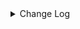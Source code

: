 <details><summary> Change Log </summary>

| Change | Commit | Version |
| --- | --- | --- |
|[Improve][CDC] Extract duplicate code (#8906)|https://github.com/apache/seatunnel/commit/b922bb90e|2.3.10|
|[Improve][CDC] Filter heartbeat event (#8569)|https://github.com/apache/seatunnel/commit/187065339|2.3.10|
|[Improve] restruct connector common options (#8634)|https://github.com/apache/seatunnel/commit/f3499a6ee|2.3.10|
|[Fix][MySQL-CDC]fix recovery task failure caused by binlog deletion (#8587)|https://github.com/apache/seatunnel/commit/087087e59|2.3.10|
|[Feature] [Postgre CDC]support array type (#8560)|https://github.com/apache/seatunnel/commit/021af147c|2.3.10|
|[Feature][MySQL-CDC] Support database/table wildcards scan read (#8323)|https://github.com/apache/seatunnel/commit/2116843ce|2.3.9|
|[Feature][CDC] Add &#x27;schema-changes.enabled&#x27; options (#8285)|https://github.com/apache/seatunnel/commit/8e29ecf54|2.3.9|
|Revert &quot;[Feature][Redis] Flush data when the time reaches checkpoint interval&quot; and &quot;[Feature][CDC] Add &#x27;schema-changes.enabled&#x27; options&quot; (#8278)|https://github.com/apache/seatunnel/commit/fcb293828|2.3.9|
|[Feature][CDC] Add &#x27;schema-changes.enabled&#x27; options (#8252)|https://github.com/apache/seatunnel/commit/d783f9447|2.3.9|
|[Improve][dist]add shade check rule (#8136)|https://github.com/apache/seatunnel/commit/51ef80001|2.3.9|
|[Improve][Connector-V2] Add pre-check for table enable cdc (#8152)|https://github.com/apache/seatunnel/commit/9a5da7817|2.3.9|
|[Feature][Connector-V2]Jdbc chunk split add  snapshotSplitColumn config #7794 (#7840)|https://github.com/apache/seatunnel/commit/b6c6dc043|2.3.9|
|[Feature][Core] Support cdc task ddl restore for zeta (#7463)|https://github.com/apache/seatunnel/commit/8e322281e|2.3.9|
|[Feature][Transform-v2] Add metadata transform (#7899)|https://github.com/apache/seatunnel/commit/699d16552|2.3.9|
|[Feature][Connector-v2] Support schema evolution for Oracle connector (#7908)|https://github.com/apache/seatunnel/commit/79406bcc2|2.3.9|
|[Fix][Connector-V2] Fix cdc use default value when value is null (#7950)|https://github.com/apache/seatunnel/commit/3b432125a|2.3.9|
|[Hotfix][CDC] Fix occasional database connection leak when read snapshot split (#7918)|https://github.com/apache/seatunnel/commit/a8d0d4ce7|2.3.9|
|[Fix][Connector-V2] Fix some throwable error not be caught (#7657)|https://github.com/apache/seatunnel/commit/e19d73282|2.3.8|
|[Improve][Connector-V2] Close all ResultSet after used (#7389)|https://github.com/apache/seatunnel/commit/853e97321|2.3.8|
|[Feature][Connector-V2] Support jdbc hana catalog and type convertor (#6950)|https://github.com/apache/seatunnel/commit/d66339873|2.3.6|
|[Fix][Connector-V2][CDC] SeaTunnelRowDebeziumDeserializationConverters NPE (#7119)|https://github.com/apache/seatunnel/commit/ae8187921|2.3.6|
|[Improve][Connector-V2] Support schema evolution for mysql-cdc and mysql-jdbc (#6929)|https://github.com/apache/seatunnel/commit/cf91e51fc|2.3.6|
|[Hotfix][CDC] Fix split schema change stream (#7003)|https://github.com/apache/seatunnel/commit/0c3044e3f|2.3.6|
|[Improve][CDC] Bump the version of debezium to 1.9.8.Final (#6740)|https://github.com/apache/seatunnel/commit/c3ac95352|2.3.6|
|[Improve][CDC] Close idle subtasks gorup(reader/writer) in increment phase (#6526)|https://github.com/apache/seatunnel/commit/454c339b9|2.3.6|
|[Improve][JDBC Source] Fix Split can not be cancel (#6825)|https://github.com/apache/seatunnel/commit/ee3b7c372|2.3.6|
|[Hotfix][Postgres-CDC/OpenGauss-CDC] Fix read data missing when restore (#6785)|https://github.com/apache/seatunnel/commit/67c32607e|2.3.6|
|[Hotfix][Jdbc/CDC] Fix postgresql uuid type in jdbc read (#6684)|https://github.com/apache/seatunnel/commit/868ba4d7c|2.3.6|
|[Chore] remove useless interface (#6746)|https://github.com/apache/seatunnel/commit/3c1aeb378|2.3.6|
|[Feature] Support listening for message delayed events in cdc source (#6634)|https://github.com/apache/seatunnel/commit/01159ec92|2.3.5|
|[Improve][CDC] Optimize split state memory allocation in increment phase (#6554)|https://github.com/apache/seatunnel/commit/fe3342216|2.3.5|
|[Improve][CDC] Improve read performance when record not contains schema field (#6571)|https://github.com/apache/seatunnel/commit/e60beb28e|2.3.5|
|[Feature][Core] Support event listener for job (#6419)|https://github.com/apache/seatunnel/commit/831d0022e|2.3.5|
|[Improve][CDC] Optimize memory allocation for snapshot split reading (#6281)|https://github.com/apache/seatunnel/commit/485664583|2.3.5|
|[Improve][API] Unify type system api(data &amp; type) (#5872)|https://github.com/apache/seatunnel/commit/b38c7edcc|2.3.5|
|[Feature] Supports iceberg sink #6198 (#6265)|https://github.com/apache/seatunnel/commit/18d3e8619|2.3.5|
|[Bugfix][cdc base] Fix negative values in CDCRecordEmitDelay metric (#6259)|https://github.com/apache/seatunnel/commit/68978dbb4|2.3.4|
|[BugFix][CDC Base] Fix added columns cannot be parsed after job restore (#6118)|https://github.com/apache/seatunnel/commit/0c593a39e|2.3.4|
|[Feature][JDBC、CDC] Support Short and Byte Type in spliter (#6027)|https://github.com/apache/seatunnel/commit/6f8d0a504|2.3.4|
|[Improve][CDC] Disable exactly_once by default to improve stability (#6244)|https://github.com/apache/seatunnel/commit/f47495554|2.3.4|
|[Bugfix][JDBC、CDC] Fix Spliter Error in Case of Extensive Duplicate Data (#6026)|https://github.com/apache/seatunnel/commit/635c24e8b|2.3.4|
| [Feature][Connector-V2][Postgres-cdc]Support for Postgres cdc (#5986)|https://github.com/apache/seatunnel/commit/97438b940|2.3.4|
|[Bugfix][CDC Base] Fix NPE caused by adding a table for restore job (#6145)|https://github.com/apache/seatunnel/commit/8d3f8e462|2.3.4|
|[Feature][CDC] Support custom table primary key (#6106)|https://github.com/apache/seatunnel/commit/1312a1dd2|2.3.4|
|[Bugfix][CDC base] Fix CDC job cannot consume incremental data After restore run (#625) (#6094)|https://github.com/apache/seatunnel/commit/37567ebb7|2.3.4|
|[Feature][CDC] Support read no primary key table (#6098)|https://github.com/apache/seatunnel/commit/b42d78de3|2.3.4|
|[Improve][CDC] Disable memory buffering when `exactly_once` is turned off (#6017)|https://github.com/apache/seatunnel/commit/300a624c5|2.3.4|
|[Improve][Zeta] Remove assert key words (#5947)|https://github.com/apache/seatunnel/commit/dcb454910|2.3.4|
|[Bug][CDC] Fix state recovery error when switching a single table to multiple tables (#5784)|https://github.com/apache/seatunnel/commit/37fcff347|2.3.4|
|[Fix] Fix MultiTableSink restore failed when add new table (#5746)|https://github.com/apache/seatunnel/commit/21503bd77|2.3.4|
|[improve][mysql-cdc] Optimize the default value range of mysql server-id to reduce conflicts. (#5550)|https://github.com/apache/seatunnel/commit/517463946|2.3.4|
|[Improve] Add default implement for `SeaTunnelSource::getProducedType` (#5670)|https://github.com/apache/seatunnel/commit/a04add699|2.3.4|
|[Improve][Pom] Add junit4 to the root pom (#5611)|https://github.com/apache/seatunnel/commit/7b4f7db2a|2.3.4|
|[Hotfix][CDC] Fix thread-unsafe collection container in cdc enumerator (#5614)|https://github.com/apache/seatunnel/commit/b2f70fd40|2.3.4|
|[Improve][CDC] Use Source to output the CatalogTable (#5626)|https://github.com/apache/seatunnel/commit/3e6a20acf|2.3.4|
|Support config column/primaryKey/constraintKey in schema (#5564)|https://github.com/apache/seatunnel/commit/eac76b4e5|2.3.4|
|[Fix]: fix the cdc bug about NPE when the original table deletes a field (#5579)|https://github.com/apache/seatunnel/commit/f5ed47795|2.3.4|
|[Improve] Refactor CatalogTable and add `SeaTunnelSource::getProducedCatalogTables` (#5562)|https://github.com/apache/seatunnel/commit/41173357f|2.3.4|
|[Feature][CDC] Support for preferring numeric fields as split keys (#5384)|https://github.com/apache/seatunnel/commit/c687050d8|2.3.4|
|[Feature][Connector-V2][CDC] Support flink running cdc job (#4918)|https://github.com/apache/seatunnel/commit/5e378831e|2.3.4|
|[Improve][CheckStyle] Remove useless &#x27;SuppressWarnings&#x27; annotation of checkstyle. (#5260)|https://github.com/apache/seatunnel/commit/51c0d709b|2.3.4|
|[Hotfix] Fix com.google.common.base.Preconditions to seatunnel shade one (#5284)|https://github.com/apache/seatunnel/commit/ed5eadcf7|2.3.3|
|[Imporve] [CDC Base] Add a fast sampling method that supports character types (#5179)|https://github.com/apache/seatunnel/commit/c0422dbfe|2.3.3|
|[Bugfix][cdc] Fix mysql bit column to java byte (#4817)|https://github.com/apache/seatunnel/commit/aae3e913d|2.3.3|
|[Feature][CDC][Zeta] Support schema evolution framework(DDL) (#5125)|https://github.com/apache/seatunnel/commit/4f89c1d27|2.3.3|
|[Improve][CDC] support exactly-once of cdc and fix the BinlogOffset comparing bug (#5057)|https://github.com/apache/seatunnel/commit/0e4190ab2|2.3.3|
|[Hotfix][MongodbCDC]Refine data format to adapt to universal logic (#5162)|https://github.com/apache/seatunnel/commit/4b4b5f964|2.3.3|
|[Feature][Connector-V2][CDC] Support string type shard fields. (#5147)|https://github.com/apache/seatunnel/commit/e1be9d7f8|2.3.3|
|[Feature][CDC] Support tables without primary keys (with unique keys) (#163) (#5150)|https://github.com/apache/seatunnel/commit/32b7f2b69|2.3.3|
|[Feature][connector-v2][mongodbcdc]Support source mongodb cdc (#4923)|https://github.com/apache/seatunnel/commit/d729fcba4|2.3.3|
|[Chore] Modify repeat des (#5088)|https://github.com/apache/seatunnel/commit/936afc2a9|2.3.3|
|[Feature][Connector-V2][cdc] Change the time zone to the default time zone (#5030)|https://github.com/apache/seatunnel/commit/3cff923a7|2.3.3|
|[Bugfix][zeta] Fix cdc connection does not close (#4922)|https://github.com/apache/seatunnel/commit/a2d2f2dda|2.3.3|
|[Feature][CDC] Support disable/enable exactly once for INITIAL (#4921)|https://github.com/apache/seatunnel/commit/6d9a3e595|2.3.3|
|[Improve] Documentation and partial word optimization. (#4936)|https://github.com/apache/seatunnel/commit/6e8de0e2a|2.3.3|
|[Bugfix][zeta] Fix the deadlock issue with JDBC driver loading (#4878)|https://github.com/apache/seatunnel/commit/c30a2a1b1|2.3.2|
|[improve][CDC base] Implement Sample-based Sharding Strategy with Configurable Sampling Rate (#4856)|https://github.com/apache/seatunnel/commit/d827c700f|2.3.2|
|[Bugfix][CDC Base] Solving the ConcurrentModificationException caused by snapshotState being modified concurrently. (#4877)|https://github.com/apache/seatunnel/commit/9a2efa51c|2.3.2|
|[Hotfix][CDC] Fix chunk start/end parameter type error (#4777)|https://github.com/apache/seatunnel/commit/c13c03199|2.3.2|
|[Bug][CDC] Fix TemporalConversions (#4542)|https://github.com/apache/seatunnel/commit/d2094bf2e|2.3.2|
|[Feature][CDC][SqlServer] Support multi-table read (#4377)|https://github.com/apache/seatunnel/commit/c4e3f2dc0|2.3.2|
|[Improve][CDC] Improve startup.mode/stop.mode options (#4360)|https://github.com/apache/seatunnel/commit/b71d8739d|2.3.1|
|[Improve][CDC] Optimize options &amp; add docs for compatible_debezium_json (#4351)|https://github.com/apache/seatunnel/commit/336f59049|2.3.1|
|Update CDC StartupMode and StopMode option to SingleChoiceOption (#4357)|https://github.com/apache/seatunnel/commit/f60ac1a5e|2.3.1|
|[bugfix][cdc-base] Fix cdc base shutdown thread not cleared (#4327)|https://github.com/apache/seatunnel/commit/ac61409bd|2.3.1|
|[Feature][CDC] Support export debezium-json format to kafka (#4339)|https://github.com/apache/seatunnel/commit/5817ec07b|2.3.1|
|[Feature][CDC] Support add &amp; dorp tables when restore cdc jobs (#4254)|https://github.com/apache/seatunnel/commit/add75d7d5|2.3.1|
|[Feature][CDC][Mysql] Support read database list (#4255)|https://github.com/apache/seatunnel/commit/3ca60c6fe|2.3.1|
|[improve][zeta] fix zeta bugs|https://github.com/apache/seatunnel/commit/3a82e8b39|2.3.1|
|[Improve] Support MySqlCatalog Use JDBC URL With Custom Suffix|https://github.com/apache/seatunnel/commit/210d0ff1f|2.3.1|
|Merge branch &#x27;dev&#x27; into merge/cdc|https://github.com/apache/seatunnel/commit/4324ee191|2.3.1|
|[Improve][Project] Code format with spotless plugin.|https://github.com/apache/seatunnel/commit/423b58303|2.3.1|
|[Hotfix][Zeta] Fix shuffle checkpoint (#4224)|https://github.com/apache/seatunnel/commit/507ca8561|2.3.1|
|[improve][cdc] support sharding-tables (#4207)|https://github.com/apache/seatunnel/commit/5c3f0c9b0|2.3.1|
|[Hotfix][CDC] Fix multiple-table data read (#4200)|https://github.com/apache/seatunnel/commit/7f5671d2c|2.3.1|
|[hotfix][zeta] fix zeta multi-table parser error (#4193)|https://github.com/apache/seatunnel/commit/98f2ad0c1|2.3.1|
|[Feature][Zeta] Support shuffle multiple rows by tableId (#4147)|https://github.com/apache/seatunnel/commit/8348f1a10|2.3.1|
|[Feature][API] Add Metrics for Connector-V2 (#4017)|https://github.com/apache/seatunnel/commit/32e1f91c7|2.3.1|
|[Improve][build] Give the maven module a human readable name (#4114)|https://github.com/apache/seatunnel/commit/d7cd60105|2.3.1|
|[Improve][Project] Code format with spotless plugin. (#4101)|https://github.com/apache/seatunnel/commit/a2ab16656|2.3.1|
|[Feature][CDC] MySQL CDC supports deserialization of multi-tables (#4067)|https://github.com/apache/seatunnel/commit/21ef45fcc|2.3.1|
|fix cdc option rule error (#4018)|https://github.com/apache/seatunnel/commit/ea160429d|2.3.1|
|[Bug][CDC] Fix concurrent modify of splits (#3937)|https://github.com/apache/seatunnel/commit/29b04e240|2.3.1|
|[Improve][CDC][base] Guaranteed to be exactly-once in the process of switching from SnapshotTask to IncrementalTask (#3837)|https://github.com/apache/seatunnel/commit/8379aaf87|2.3.1|
|[Hotfix][SqlServer CDC] fix SqlServerCDC IT failure (#3807)|https://github.com/apache/seatunnel/commit/fd66de5f9|2.3.1|
|[Improve][CDC] Add mysql-cdc source factory (#3791)|https://github.com/apache/seatunnel/commit/356538de8|2.3.1|
|[feature][connector-v2] add sqlServer CDC (#3686)|https://github.com/apache/seatunnel/commit/0f0afb58a|2.3.0|
|[doc][connector][cdc] add MySQL CDC Source doc (#3707)|https://github.com/apache/seatunnel/commit/555905b0b|2.3.0|
|[feature][cdc] Fixed error in mysql cdc under real-time job (#3666)|https://github.com/apache/seatunnel/commit/2238fda30|2.3.0|
|[feature][connector][cdc] add SeaTunnelRowDebeziumDeserializeSchema (#3499)|https://github.com/apache/seatunnel/commit/ff44db116|2.3.0|
|[feature][connector][mysql-cdc] add MySQL CDC enumerator (#3481)|https://github.com/apache/seatunnel/commit/ff4b32dc2|2.3.0|
|[feature][connector] add mysql cdc reader (#3455)|https://github.com/apache/seatunnel/commit/ae981df67|2.3.0|
|[feature][connector][cdc] add cdc reader jdbc related (#3433)|https://github.com/apache/seatunnel/commit/7bf00fb19|2.3.0|
|[feature][connector][cdc] add CDC enumerator base classes (#3419)|https://github.com/apache/seatunnel/commit/9b1821f47|2.3.0|
|[feature][Connector-v2][cdc] Add cdc base reader (#3407)|https://github.com/apache/seatunnel/commit/e454b80dc|2.3.0|
|[bigfix][Connector-v2][cdc] move version to 1.6.4 (#3389)|https://github.com/apache/seatunnel/commit/b50b543c3|2.3.0|
|[feature][connector][cdc] CDC base classes (#3363)|https://github.com/apache/seatunnel/commit/2586f305b|2.3.0|

</details>

